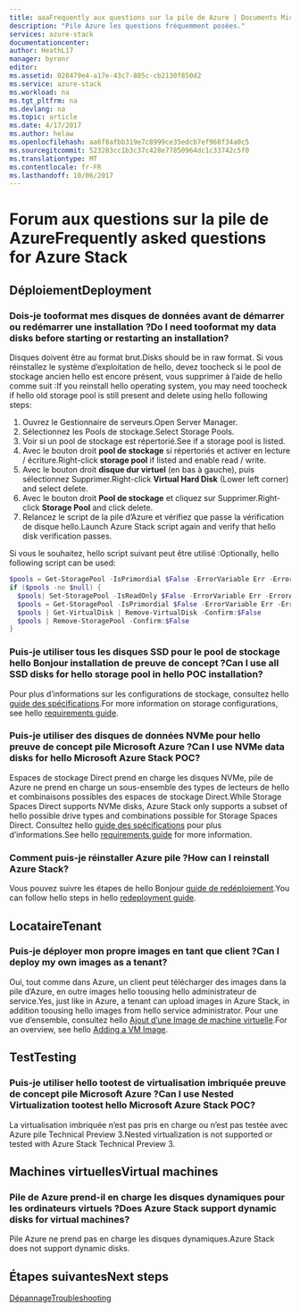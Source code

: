 ```yaml
---
title: aaaFrequently aux questions sur la pile de Azure | Documents Microsoft
description: "Pile Azure les questions fréquemment posées."
services: azure-stack
documentationcenter: 
author: HeathL17
manager: byronr
editor: 
ms.assetid: 028479e4-a17e-43c7-885c-cb2130f850d2
ms.service: azure-stack
ms.workload: na
ms.tgt_pltfrm: na
ms.devlang: na
ms.topic: article
ms.date: 4/17/2017
ms.author: helaw
ms.openlocfilehash: aa6f8afbb319e7c8999ce35edcb7ef968f34a0c5
ms.sourcegitcommit: 523283cc1b3c37c428e77850964dc1c33742c5f0
ms.translationtype: MT
ms.contentlocale: fr-FR
ms.lasthandoff: 10/06/2017
---
```

# <a name="frequently-asked-questions-for-azure-stack"></a><span data-ttu-id="1bdbe-103">Forum aux questions sur la pile de Azure</span><span class="sxs-lookup"><span data-stu-id="1bdbe-103">Frequently asked questions for Azure Stack</span></span>
## <a name="deployment"></a><span data-ttu-id="1bdbe-104">Déploiement</span><span class="sxs-lookup"><span data-stu-id="1bdbe-104">Deployment</span></span>
### <a name="do-i-need-tooformat-my-data-disks-before-starting-or-restarting-an-installation"></a><span data-ttu-id="1bdbe-105">Dois-je tooformat mes disques de données avant de démarrer ou redémarrer une installation ?</span><span class="sxs-lookup"><span data-stu-id="1bdbe-105">Do I need tooformat my data disks before starting or restarting an installation?</span></span>
<span data-ttu-id="1bdbe-106">Disques doivent être au format brut.</span><span class="sxs-lookup"><span data-stu-id="1bdbe-106">Disks should be in raw format.</span></span> <span data-ttu-id="1bdbe-107">Si vous réinstallez le système d’exploitation de hello, devez toocheck si le pool de stockage ancien hello est encore présent, vous supprimer à l’aide de hello comme suit :</span><span class="sxs-lookup"><span data-stu-id="1bdbe-107">If you reinstall hello operating system, you may need toocheck if hello old storage pool is still present and delete using hello following steps:</span></span>

1. <span data-ttu-id="1bdbe-108">Ouvrez le Gestionnaire de serveurs.</span><span class="sxs-lookup"><span data-stu-id="1bdbe-108">Open Server Manager.</span></span>
2. <span data-ttu-id="1bdbe-109">Sélectionnez les Pools de stockage.</span><span class="sxs-lookup"><span data-stu-id="1bdbe-109">Select Storage Pools.</span></span>
3. <span data-ttu-id="1bdbe-110">Voir si un pool de stockage est répertorié.</span><span class="sxs-lookup"><span data-stu-id="1bdbe-110">See if a storage pool is listed.</span></span>
4. <span data-ttu-id="1bdbe-111">Avec le bouton droit **pool de stockage** si répertoriés et activer en lecture / écriture.</span><span class="sxs-lookup"><span data-stu-id="1bdbe-111">Right-click **storage pool** if listed and enable read / write.</span></span>
5. <span data-ttu-id="1bdbe-112">Avec le bouton droit **disque dur virtuel** (en bas à gauche), puis sélectionnez Supprimer.</span><span class="sxs-lookup"><span data-stu-id="1bdbe-112">Right-click **Virtual Hard Disk** (Lower left corner) and select delete.</span></span>
6. <span data-ttu-id="1bdbe-113">Avec le bouton droit **Pool de stockage** et cliquez sur Supprimer.</span><span class="sxs-lookup"><span data-stu-id="1bdbe-113">Right-click **Storage Pool** and click delete.</span></span>
7. <span data-ttu-id="1bdbe-114">Relancez le script de la pile d’Azure et vérifiez que passe la vérification de disque hello.</span><span class="sxs-lookup"><span data-stu-id="1bdbe-114">Launch Azure Stack script again and verify that hello disk verification passes.</span></span>

<span data-ttu-id="1bdbe-115">Si vous le souhaitez, hello script suivant peut être utilisé :</span><span class="sxs-lookup"><span data-stu-id="1bdbe-115">Optionally, hello following script can be used:</span></span>

```PowerShell
$pools = Get-StoragePool -IsPrimordial $False -ErrorVariable Err -ErrorAction SilentlyContinue
if ($pools -ne $null) {
  $pools| Set-StoragePool -IsReadOnly $False -ErrorVariable Err -ErrorAction SilentlyContinue
  $pools = Get-StoragePool -IsPrimordial $False -ErrorVariable Err -ErrorAction SilentlyContinue
  $pools | Get-VirtualDisk | Remove-VirtualDisk -Confirm:$False
  $pools | Remove-StoragePool -Confirm:$False
}
```

### <a name="can-i-use-all-ssd-disks-for-hello-storage-pool-in-hello-poc-installation"></a><span data-ttu-id="1bdbe-116">Puis-je utiliser tous les disques SSD pour le pool de stockage hello Bonjour installation de preuve de concept ?</span><span class="sxs-lookup"><span data-stu-id="1bdbe-116">Can I use all SSD disks for hello storage pool in hello POC installation?</span></span>
<span data-ttu-id="1bdbe-117">Pour plus d’informations sur les configurations de stockage, consultez hello [guide des spécifications](azure-stack-deploy.md).</span><span class="sxs-lookup"><span data-stu-id="1bdbe-117">For more information on storage configurations, see hello [requirements guide](azure-stack-deploy.md).</span></span>

### <a name="can-i-use-nvme-data-disks-for-hello-microsoft-azure-stack-poc"></a><span data-ttu-id="1bdbe-118">Puis-je utiliser des disques de données NVMe pour hello preuve de concept pile Microsoft Azure ?</span><span class="sxs-lookup"><span data-stu-id="1bdbe-118">Can I use NVMe data disks for hello Microsoft Azure Stack POC?</span></span>
<span data-ttu-id="1bdbe-119">Espaces de stockage Direct prend en charge les disques NVMe, pile de Azure ne prend en charge un sous-ensemble des types de lecteurs de hello et combinaisons possibles des espaces de stockage Direct.</span><span class="sxs-lookup"><span data-stu-id="1bdbe-119">While Storage Spaces Direct supports NVMe disks, Azure Stack only supports a subset of hello possible drive types and combinations possible for Storage Spaces Direct.</span></span>  <span data-ttu-id="1bdbe-120">Consultez hello [guide des spécifications](azure-stack-deploy.md) pour plus d’informations.</span><span class="sxs-lookup"><span data-stu-id="1bdbe-120">See hello [requirements guide](azure-stack-deploy.md) for more information.</span></span> 

### <a name="how-can-i-reinstall-azure-stack"></a><span data-ttu-id="1bdbe-121">Comment puis-je réinstaller Azure pile ?</span><span class="sxs-lookup"><span data-stu-id="1bdbe-121">How can I reinstall Azure Stack?</span></span>
<span data-ttu-id="1bdbe-122">Vous pouvez suivre les étapes de hello Bonjour [guide de redéploiement](azure-stack-redeploy.md).</span><span class="sxs-lookup"><span data-stu-id="1bdbe-122">You can follow hello steps in hello [redeployment guide](azure-stack-redeploy.md).</span></span>  

## <a name="tenant"></a><span data-ttu-id="1bdbe-123">Locataire</span><span class="sxs-lookup"><span data-stu-id="1bdbe-123">Tenant</span></span>
### <a name="can-i-deploy-my-own-images-as-a-tenant"></a><span data-ttu-id="1bdbe-124">Puis-je déployer mon propre images en tant que client ?</span><span class="sxs-lookup"><span data-stu-id="1bdbe-124">Can I deploy my own images as a tenant?</span></span>
<span data-ttu-id="1bdbe-125">Oui, tout comme dans Azure, un client peut télécharger des images dans la pile d’Azure, en outre images hello toousing hello administrateur de service.</span><span class="sxs-lookup"><span data-stu-id="1bdbe-125">Yes, just like in Azure, a tenant can upload images in Azure Stack, in addition toousing hello images from hello service administrator.</span></span> <span data-ttu-id="1bdbe-126">Pour une vue d’ensemble, consultez hello [Ajout d’une Image de machine virtuelle](azure-stack-add-vm-image.md).</span><span class="sxs-lookup"><span data-stu-id="1bdbe-126">For an overview, see hello [Adding a VM Image](azure-stack-add-vm-image.md).</span></span> 

## <a name="testing"></a><span data-ttu-id="1bdbe-127">Test</span><span class="sxs-lookup"><span data-stu-id="1bdbe-127">Testing</span></span>
### <a name="can-i-use-nested-virtualization-tootest-hello-microsoft-azure-stack-poc"></a><span data-ttu-id="1bdbe-128">Puis-je utiliser hello tootest de virtualisation imbriquée preuve de concept pile Microsoft Azure ?</span><span class="sxs-lookup"><span data-stu-id="1bdbe-128">Can I use Nested Virtualization tootest hello Microsoft Azure Stack POC?</span></span>
<span data-ttu-id="1bdbe-129">La virtualisation imbriquée n’est pas pris en charge ou n’est pas testée avec Azure pile Technical Preview 3.</span><span class="sxs-lookup"><span data-stu-id="1bdbe-129">Nested virtualization is not supported or tested with Azure Stack Technical Preview 3.</span></span>

## <a name="virtual-machines"></a><span data-ttu-id="1bdbe-130">Machines virtuelles</span><span class="sxs-lookup"><span data-stu-id="1bdbe-130">Virtual machines</span></span>
### <a name="does-azure-stack-support-dynamic-disks-for-virtual-machines"></a><span data-ttu-id="1bdbe-131">Pile de Azure prend-il en charge les disques dynamiques pour les ordinateurs virtuels ?</span><span class="sxs-lookup"><span data-stu-id="1bdbe-131">Does Azure Stack support dynamic disks for virtual machines?</span></span>
<span data-ttu-id="1bdbe-132">Pile Azure ne prend pas en charge les disques dynamiques.</span><span class="sxs-lookup"><span data-stu-id="1bdbe-132">Azure Stack does not support dynamic disks.</span></span>


## <a name="next-steps"></a><span data-ttu-id="1bdbe-133">Étapes suivantes</span><span class="sxs-lookup"><span data-stu-id="1bdbe-133">Next steps</span></span>
[<span data-ttu-id="1bdbe-134">Dépannage</span><span class="sxs-lookup"><span data-stu-id="1bdbe-134">Troubleshooting</span></span>](azure-stack-troubleshooting.md)

